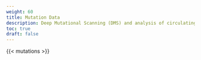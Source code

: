 ```yaml
---
weight: 60
title: Mutation Data
description: Deep Mutational Scanning (DMS) and analysis of circulating variants to identify potential resistance liabilities
toc: true
draft: false
---
```


{{< mutations >}}
